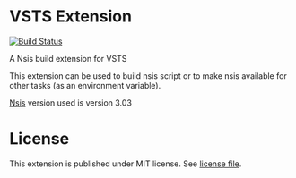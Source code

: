 # VSTS Extension

[![Build Status](https://travis-ci.org/MengYunfan/vsts-nsis-setup-extension.svg?branch=master)](https://travis-ci.org/MengYunfan/vsts-nsis-setup-extension)

A Nsis build extension for VSTS

This extension can be used to build nsis script or to make nsis available for other tasks (as an environment variable).

[Nsis](http://nsis.sourceforge.net/Main_Page) version used is version 3.03


# License

This extension is published under MIT license. See [license file](../master/LICENSE).
